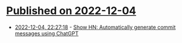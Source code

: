 # [Published on 2022-12-04](index.md)

* [2022-12-04, 22:27:18](https://lobste.rs/s/mfbp23/show_hn_automatically_generate_commit) - [Show HN: Automatically generate commit messages using ChatGPT](https://github.com/RomanHotsiy/commitgpt)

